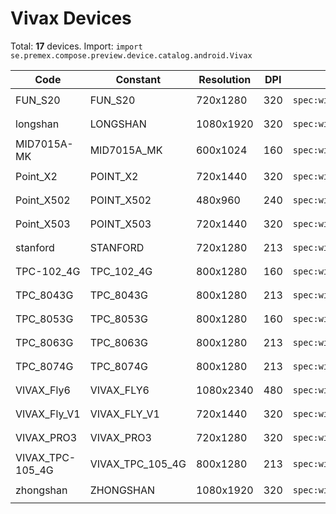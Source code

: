 # Vivax Devices

Total: **17** devices. Import: `import se.premex.compose.preview.device.catalog.android.Vivax`

| Code | Constant | Resolution | DPI | Compose Spec | Preview Usage |
|------|----------|------------|-----|-------------|---------------|
| FUN_S20 | FUN_S20 | 720x1280 | 320 | `spec:width=720px,height=1280px,dpi=320` | `@Preview(device = Vivax.FUN_S20)` |
| longshan | LONGSHAN | 1080x1920 | 320 | `spec:width=1080px,height=1920px,dpi=320` | `@Preview(device = Vivax.LONGSHAN)` |
| MID7015A-MK | MID7015A_MK | 600x1024 | 160 | `spec:width=600px,height=1024px,dpi=160` | `@Preview(device = Vivax.MID7015A_MK)` |
| Point_X2 | POINT_X2 | 720x1440 | 320 | `spec:width=720px,height=1440px,dpi=320` | `@Preview(device = Vivax.POINT_X2)` |
| Point_X502 | POINT_X502 | 480x960 | 240 | `spec:width=480px,height=960px,dpi=240` | `@Preview(device = Vivax.POINT_X502)` |
| Point_X503 | POINT_X503 | 720x1440 | 320 | `spec:width=720px,height=1440px,dpi=320` | `@Preview(device = Vivax.POINT_X503)` |
| stanford | STANFORD | 720x1280 | 213 | `spec:width=720px,height=1280px,dpi=213` | `@Preview(device = Vivax.STANFORD)` |
| TPC-102_4G | TPC_102_4G | 800x1280 | 160 | `spec:width=800px,height=1280px,dpi=160` | `@Preview(device = Vivax.TPC_102_4G)` |
| TPC_8043G | TPC_8043G | 800x1280 | 213 | `spec:width=800px,height=1280px,dpi=213` | `@Preview(device = Vivax.TPC_8043G)` |
| TPC_8053G | TPC_8053G | 800x1280 | 160 | `spec:width=800px,height=1280px,dpi=160` | `@Preview(device = Vivax.TPC_8053G)` |
| TPC_8063G | TPC_8063G | 800x1280 | 213 | `spec:width=800px,height=1280px,dpi=213` | `@Preview(device = Vivax.TPC_8063G)` |
| TPC_8074G | TPC_8074G | 800x1280 | 213 | `spec:width=800px,height=1280px,dpi=213` | `@Preview(device = Vivax.TPC_8074G)` |
| VIVAX_Fly6 | VIVAX_FLY6 | 1080x2340 | 480 | `spec:width=1080px,height=2340px,dpi=480` | `@Preview(device = Vivax.VIVAX_FLY6)` |
| VIVAX_Fly_V1 | VIVAX_FLY_V1 | 720x1440 | 320 | `spec:width=720px,height=1440px,dpi=320` | `@Preview(device = Vivax.VIVAX_FLY_V1)` |
| VIVAX_PRO3 | VIVAX_PRO3 | 720x1280 | 320 | `spec:width=720px,height=1280px,dpi=320` | `@Preview(device = Vivax.VIVAX_PRO3)` |
| VIVAX_TPC-105_4G | VIVAX_TPC_105_4G | 800x1280 | 213 | `spec:width=800px,height=1280px,dpi=213` | `@Preview(device = Vivax.VIVAX_TPC_105_4G)` |
| zhongshan | ZHONGSHAN | 1080x1920 | 320 | `spec:width=1080px,height=1920px,dpi=320` | `@Preview(device = Vivax.ZHONGSHAN)` |

<!-- Generated automatically. Do not edit manually. -->
